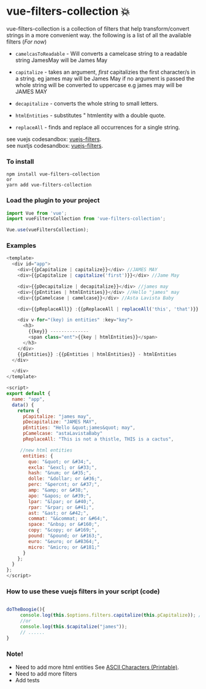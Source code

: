 # vue-filters-collection :boom:

vue-filters-collection is a collection of filters that help transform/convert strings in a more convenient way. the following is a list of all the available filters (_For now_)

- `camelcasToReadable` - Will converts a camelcase string to a readable string JamesMay will be James May

- `capitalize` - takes an argument, _first_ capitalizies the first character/s in a string. eg james may will be James May
  if no argument is passed the whole string will be converted to uppercase e.g james may will be JAMES MAY

- `decapitalize` - converts the whole string to small letters.

- `htmlEntities` - substitutes &quot; htmlentity with a double quote.

- `replaceAll` - finds and replace all occurrences for a single string.

see vuejs codesandbox: [vuejs-filters](https://dev.w3.org/html5/html-author/charref). </br> see nuxtjs codesandbox: [vuejs-filters](https://codesandbox.io/s/codesandbox-nuxt-nobes).

### To install

```
npm install vue-filters-collection
or
yarn add vue-filters-collection
```

### Load the plugin to your project

```javascript
import Vue from 'vue';
import vueFiltersCollection from 'vue-filters-collection';

Vue.use(vueFiltersCollection);
```

### Examples

```javascript
<template>
  <div id="app">
    <div>{{pCapitalize | capitalize}}</div> //JAMES MAY
    <div>{{pCapitalize | capitalize('first')}}</div> //Jame May

    <div>{{pDecapitalize | decapitalize}}</div> //james may
    <div>{{pEntities | htmlEntities}}</div> //Hello "james" may
	<div>{{pCamelcase | camelcase}}</div> //Asta Lavista Baby

	<div>{{pReplaceAll}} :{{pReplaceAll | replaceAll('this', 'that')}} - replace all</div> //that is not a thattle, that is a cactus

    <div v-for="(key) in entities" :key="key">
      <h3>
        {{key}} --------------
        <span class="ent">{{key | htmlEntities}}</span>
      </h3>
    </div>
    {{pEntities}} :{{pEntities | htmlEntities}} - htmlEntities
  </div>

  </div>
</template>

<script>
export default {
  name: "app",
  data() {
    return {
      pCapitalize: "james may",
      pDecapitalize: "JAMES MAY",
      pEntities: "Hello &quot;james&quot; may",
	  pCamelcase: "astaLavistaBaby"
	  pReplaceAll: "This is not a thistle, THIS is a cactus",

	 //new html entities
	  entities: {
        quo: "&quot; or &#34;",
        excla: "&excl; or &#33;",
        hash: "&num; or &#35;",
        dolle: "&dollar; or &#36;",
        perc: "&percnt; or &#37;",
        amp: "&amp; or &#38;",
        apo: "&apos; or &#39;",
        lpar: "&lpar; or &#40;",
        rpar: "&rpar; or &#41;",
        ast: "&ast; or &#42;",
        commat: "&&commat; or &#64;",
        space: "&nbsp; or &#160;",
        copy: "&copy; or &#169;",
        pound: "&pound; or &#163;",
        euro: "&euro; or &#8364;",
        micro: "&micro; or &#181;"
      }
    };
  }
};
</script>
```

### How to use these vuejs filters in your script (code)

```javascript

doTheBoogie(){
     console.log(this.$options.filters.capitalize(this.pCapitalize)); //JAMES MAY
     //or
     console.log(this.$capitalize("james"));
     // ......
}

```

### Note!

- Need to add more html entities See [ASCII Characters (Printable)](https://dev.w3.org/html5/html-author/charref).
- Need to add more filters
- Add tests
